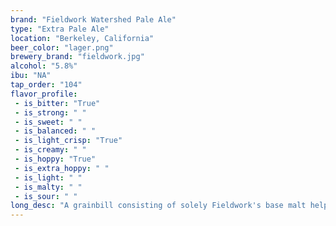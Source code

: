 ```yaml
---
brand: "Fieldwork Watershed Pale Ale"
type: "Extra Pale Ale"
location: "Berkeley, California"
beer_color: "lager.png"
brewery_brand: "fieldwork.jpg"
alcohol: "5.8%"
ibu: "NA"
tap_order: "104"
flavor_profile:
 - is_bitter: "True"
 - is_strong: " "
 - is_sweet: " "
 - is_balanced: " "
 - is_light_crisp: "True"
 - is_creamy: " "
 - is_hoppy: "True"
 - is_extra_hoppy: " "
 - is_light: " "
 - is_malty: " "
 - is_sour: " "
long_desc: "A grainbill consisting of solely Fieldwork's base malt helps this pale ale weigh in at a sturdy 5.8% ABV, all while leaving it dry as a bone and as pale as a straw of hay. With no crystal or character malt to get in the way, Watershed is all about the hops from start to finish. Fieldwork dry hopped this Extra Pale Ale with the same amount of hops used in their double IPA, leaving it with a massive tropical nose."
---
```



